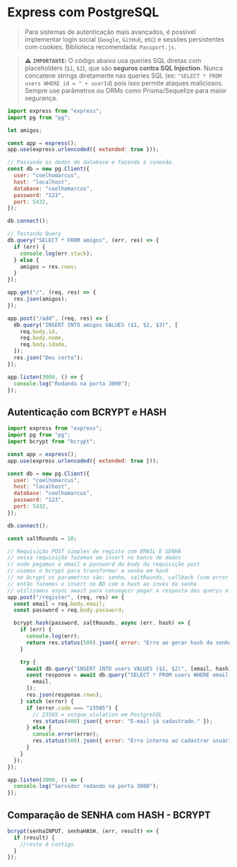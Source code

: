# Express com PostgreSQL

> Para sistemas de autenticação mais avançados, é possível implementar login social (`Google`, `GitHub`, etc) e sessões persistentes com cookies. Biblioteca recomendada: `Passport.js`.

> ⚠️ **`IMPORTANTE`:** O código abaixo usa queries SQL diretas com placeholders (`$1`, `$2`), que são **seguros contra SQL Injection**. Nunca concatene strings diretamente nas queries SQL (ex: `"SELECT * FROM users WHERE id = " + userId`) pois isso permite ataques maliciosos. Sempre use parâmetros ou ORMs como Prisma/Sequelize para maior segurança.

```js
import express from "express";
import pg from "pg";

let amigos;

const app = express();
app.use(express.urlencoded({ extended: true }));

// Passando os dados do database e fazendo a conexão.
const db = new pg.Client({
  user: "coelhomarcus",
  host: "localhost",
  database: "coelhomarcus",
  password: "123",
  port: 5432,
});

db.connect();

// Testando Query
db.query("SELECT * FROM amigos", (err, res) => {
  if (err) {
    console.log(err.stack);
  } else {
    amigos = res.rows;
  }
});

app.get("/", (req, res) => {
  res.json(amigos);
});

app.post("/add", (req, res) => {
  db.query("INSERT INTO amigos VALUES ($1, $2, $3)", [
    req.body.id,
    req.body.nome,
    req.body.idade,
  ]);
  res.json("Deu certo");
});

app.listen(3000, () => {
  console.log("Rodando na porta 3000");
});
```

## Autenticação com BCRYPT e HASH

```js
import express from "express";
import pg from "pg";
import bcrypt from "bcrypt";

const app = express();
app.use(express.urlencoded({ extended: true }));

const db = new pg.Client({
  user: "coelhomarcus",
  host: "localhost",
  database: "coelhomarcus",
  password: "123",
  port: 5432,
});

db.connect();

const saltRounds = 10;

// Requisição POST simples de registo com EMAIL E SENHA
// nessa requisição fazemos um insert no banco de dados
// onde pegamos o email e password do body da requisição post
// usamos o bcrypt para transformar a senha em hash
// no bcrypt os parametros são: senha, saltRounds, callback (com error e o hash que é a senha convertida)
// então fazemos o insert no BD com o hash ao inves da senha
// utilizamos async await para conseguir pegar a resposta das querys e poder usar o try catch para tratar alguns erros
app.post("/register", (req, res) => {
  const email = req.body.email;
  const password = req.body.password;

  bcrypt.hash(password, saltRounds, async (err, hash) => {
    if (err) {
      console.log(err);
      return res.status(500).json({ error: "Erro ao gerar hash da senha." });
    }

    try {
      await db.query("INSERT INTO users VALUES ($1, $2)", [email, hash]);
      const response = await db.query("SELECT * FROM users WHERE email = $1", [
        email,
      ]);
      res.json(response.rows);
    } catch (error) {
      if (error.code === "23505") {
        // 23505 = unique_violation em PostgreSQL
        res.status(400).json({ error: "E-mail já cadastrado." });
      } else {
        console.error(error);
        res.status(500).json({ error: "Erro interno ao cadastrar usuário." });
      }
    }
  });
});

app.listen(3000, () => {
  console.log("Servidor rodando na porta 3000");
});
```

## Comparação de SENHA com HASH - BCRYPT

```js
bcrypt(senhaINPUT, senhaHASH, (err, result) => {
  if (result) {
    //resto é contigo
  }
});
```
